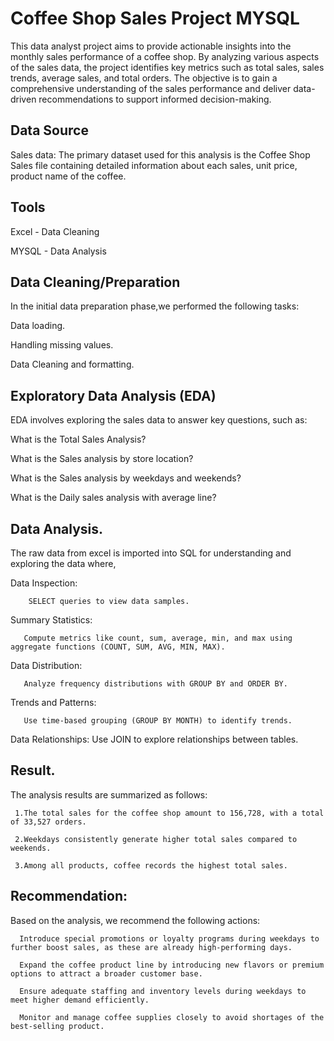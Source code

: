 # Coffee Shop Sales Project MYSQL
This data analyst project aims to provide actionable insights into the monthly sales performance of a coffee shop. By analyzing various aspects of the sales data, the project identifies key metrics such as total sales, sales trends, average sales, and total orders. The objective is to gain a comprehensive understanding of the sales performance and deliver data-driven recommendations to support informed decision-making.

## Data Source
Sales data: The primary dataset used for this analysis is the  Coffee Shop Sales file containing detailed information about each sales, unit price, product name of the coffee.

## Tools

   Excel - Data Cleaning
   
   MYSQL - Data Analysis

## Data Cleaning/Preparation
In the initial data preparation phase,we performed the following tasks:
 
  Data loading.
  
  Handling missing values.
 
  Data Cleaning and formatting.

## Exploratory Data Analysis (EDA)
EDA involves exploring the sales data to answer key questions, such as:
  
  What is the Total Sales Analysis?
 
  What is the Sales analysis by store location?
  
  What is the Sales analysis by weekdays and weekends?
  
  What is the Daily sales analysis with average line?

## Data Analysis.
The raw data from excel is imported into SQL for understanding and exploring the data where,

  Data Inspection:
        
        SELECT queries to view data samples.
  
  Summary Statistics:
       
       Compute metrics like count, sum, average, min, and max using aggregate functions (COUNT, SUM, AVG, MIN, MAX).

  Data Distribution:
      
       Analyze frequency distributions with GROUP BY and ORDER BY.

  Trends and Patterns:
      
       Use time-based grouping (GROUP BY MONTH) to identify trends.

  Data Relationships:
       Use JOIN to explore relationships between tables.

## Result.
The analysis results are summarized as follows:
     
     1.The total sales for the coffee shop amount to 156,728, with a total of 33,527 orders.
     
     2.Weekdays consistently generate higher total sales compared to weekends.
     
     3.Among all products, coffee records the highest total sales.

## Recommendation:
Based on the analysis, we recommend the following actions:

      Introduce special promotions or loyalty programs during weekdays to further boost sales, as these are already high-performing days.
      
      Expand the coffee product line by introducing new flavors or premium options to attract a broader customer base.
      
      Ensure adequate staffing and inventory levels during weekdays to meet higher demand efficiently.
      
      Monitor and manage coffee supplies closely to avoid shortages of the best-selling product.



